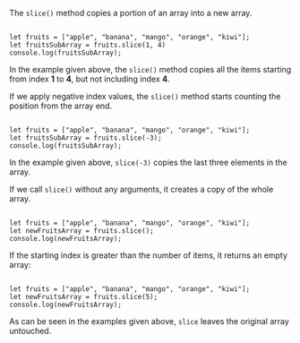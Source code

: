 The `slice()` method copies
a portion of an array into a new array.

<Editor lang="javascript">
<code>
let fruits = ["apple", "banana", "mango", "orange", "kiwi"];
let fruitsSubArray = fruits.slice(1, 4)
console.log(fruitsSubArray);
</code>
</Editor>

In the example given above,
the `slice()` method copies
all the items starting from index **1** to **4**, but not including index **4**.

If we apply negative index values, the `slice()` method starts counting the position from the array end.

<Editor lang="javascript">
<code>
let fruits = ["apple", "banana", "mango", "orange", "kiwi"];
let fruitsSubArray = fruits.slice(-3);
console.log(fruitsSubArray);
</code>
</Editor>

In the example given above,
`slice(-3)` copies
the last three elements
in the array.

If we call `slice()` without any arguments,
it creates a copy of the whole array.

<Editor lang="javascript">
<code>
let fruits = ["apple", "banana", "mango", "orange", "kiwi"];
let newFruitsArray = fruits.slice();
console.log(newFruitsArray);
</code>
</Editor>

If the starting index is
greater than the number of items,
it returns an empty array:

<Editor lang="javascript">
<code>
let fruits = ["apple", "banana", "mango", "orange", "kiwi"];
let newFruitsArray = fruits.slice(5);
console.log(newFruitsArray);
</code>
</Editor>

As can be seen in
the examples given above,
`slice` leaves
the original array untouched.

